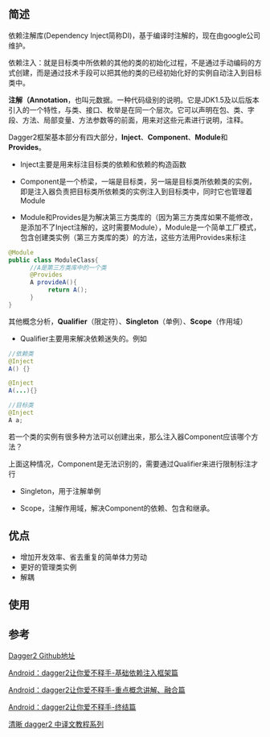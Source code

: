## 简述

依赖注解库(Dependency Inject简称DI)，基于编译时注解的，现在由google公司维护。

依赖注入：就是目标类中所依赖的其他的类的初始化过程，不是通过手动编码的方式创建，而是通过技术手段可以把其他的类的已经初始化好的实例自动注入到目标类中。

**注解（Annotation**，也叫元数据。一种代码级别的说明。它是JDK1.5及以后版本引入的一个特性，与类、接口、枚举是在同一个层次。它可以声明在包、类、字段、方法、局部变量、方法参数等的前面，用来对这些元素进行说明，注释。

Dagger2框架基本部分有四大部分，**Inject**、**Component**、**Module**和**Provides**。

- Inject主要是用来标注目标类的依赖和依赖的构造函数

- Component是一个桥梁，一端是目标类，另一端是目标类所依赖类的实例，即是注入器负责把目标类所依赖类的实例注入到目标类中，同时它也管理着Module

- Module和Provides是为解决第三方类库的（因为第三方类库如果不能修改，是添加不了Inject注解的，这时需要Module），Module是一个简单工厂模式，包含创建类实例（第三方类库的类）的方法，这些方法用Provides来标注

```java
@Module
public class ModuleClass{
      //A是第三方类库中的一个类
	  @Provides
      A provideA(){
           return A();
      }
}
```

其他概念分析，**Qualifier**（限定符）、**Singleton**（单例）、**Scope**（作用域）

- Qualifier主要用来解决依赖迷失的。例如

```java
//依赖类
@Inject 
A() {}

@Inject 
A(...){}

//目标类
@Inject 
A a;
```

若一个类的实例有很多种方法可以创建出来，那么注入器Component应该哪个方法？

上面这种情况，Component是无法识别的，需要通过Qualifier来进行限制标注才行

- Singleton，用于注解单例

- Scope，注解作用域，解决Component的依赖、包含和继承。

## 优点

- 增加开发效率、省去重复的简单体力劳动
- 更好的管理类实例
- 解耦

## 使用


## 参考

[Dagger2 Github地址](https://github.com/google/dagger)

[Android：dagger2让你爱不释手-基础依赖注入框架篇](http://www.jianshu.com/p/cd2c1c9f68d4)

[Android：dagger2让你爱不释手-重点概念讲解、融合篇](http://www.jianshu.com/p/1d42d2e6f4a5)

[Android：dagger2让你爱不释手-终结篇](http://www.jianshu.com/p/65737ac39c44)

[清晰 dagger2 中译文教程系列](https://juejin.im/entry/572232fc1532bc00624b5c8e)